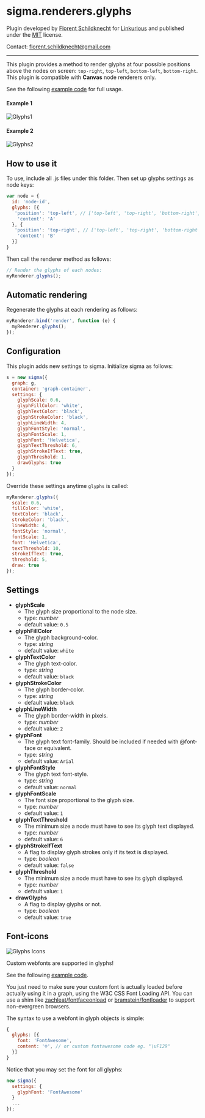 sigma.renderers.glyphs
=====================

Plugin developed by [Florent Schildknecht](https://github.com/Flo-Schield-Bobby) for [Linkurious](https://github.com/Linkurious) and published under the [MIT](LICENSE) license.

Contact: florent.schildknecht@gmail.com

---

This plugin provides a method to render glyphs at four possible positions above the nodes on screen: `top-right`, `top-left`, `bottom-left`, `bottom-right`. This plugin is compatible with **Canvas** node renderers only.

See the following [example code](../../examples/glyphs-renderer.html) for full usage.

#### Example 1
![Glyphs1](https://github.com/Linkurious/linkurious.js/wiki/media/glyphs1.png)

#### Example 2
![Glyphs2](https://github.com/Linkurious/linkurious.js/wiki/media/glyphs2.png)

## How to use it

To use, include all .js files under this folder.
Then set up glyphs settings as node keys:

````javascript
var node = {
  id: 'node-id',
  glyphs: [{
   'position': 'top-left', // ['top-left', 'top-right', 'bottom-right', 'bottom-left']
    'content': 'A'
  }, {
   'position': 'top-right', // ['top-left', 'top-right', 'bottom-right', 'bottom-left']
    'content': 'B'
  }]
}
````

Then call the renderer method as follows:

````javascript
// Render the glyphs of each nodes:
myRenderer.glyphs();
````

## Automatic rendering

Regenerate the glyphs at each rendering as follows:

````javascript
myRenderer.bind('render', function (e) {
  myRenderer.glyphs();
});
````

## Configuration

This plugin adds new settings to sigma. Initialize sigma as follows:

````javascript
s = new sigma({
  graph: g,
  container: 'graph-container',
  settings: {
    glyphScale: 0.6,
    glyphFillColor: 'white',
    glyphTextColor: 'black',
    glyphStrokeColor: 'black',
    glyphLineWidth: 4,
    glyphFontStyle: 'normal',
    glyphFontScale: 1,
    glyphFont: 'Helvetica',
    glyphTextThreshold: 6,
    glyphStrokeIfText: true,
    glyphThreshold: 1,
    drawGlyphs: true
  }
});
````

Override these settings anytime `glyphs` is called:

````javascript
myRenderer.glyphs({
  scale: 0.6,
  fillColor: 'white',
  textColor: 'black',
  strokeColor: 'black',
  lineWidth: 4,
  fontStyle: 'normal',
  fontScale: 1,
  font: 'Helvetica',
  textThreshold: 10,
  strokeIfText: true,
  threshold: 5,
  draw: true
});
````

## Settings

 * **glyphScale**
   * The glyph size proportional to the node size.
   * type: *number*
   * default value: `0.5`
 * **glyphFillColor**
   * The glyph background-color.
   * type: *string*
   * default value: `white`
 * **glyphTextColor**
   * The glyph text-color.
   * type: *string*
   * default value: `black`
 * **glyphStrokeColor**
   * The glyph border-color.
   * type: *string*
   * default value: `black`
 * **glyphLineWidth**
   * The glyph border-width in pixels.
   * type: *number*
   * default value: `2`
 * **glyphFont**
   * The glyph text font-family. Should be included if needed with @font-face or equivalent.
   * type: *string*
   * default value: `Arial`
 * **glyphFontStyle**
   * The glyph text font-style.
   * type: *string*
   * default value: `normal`
 * **glyphFontScale**
   * The font size proportional to the glyph size.
   * type: *number*
   * default value: `1`
 * **glyphTextThreshold**
   * The minimum size a node must have to see its glyph text displayed.
   * type: *number*
   * default value: `6`
 * **glyphStrokeIfText**
   * A flag to display glyph strokes only if its text is displayed.
   * type: *boolean*
   * default value: `false`
 * **glyphThreshold**
   * The minimum size a node must have to see its glyph displayed.
   * type: *number*
   * default value: `1`
 * **drawGlyphs**
   * A flag to display glyphs or not.
   * type: *boolean*
   * default value: `true`

## Font-icons

![Glyphs Icons](https://github.com/Linkurious/linkurious.js/wiki/media/glyph-icons.png)

Custom webfonts are supported in glyphs!

See the following [example code](../../examples/glyphs-renderer-icons.html).

You just need to make sure your custom font is actually loaded before actually using it in a graph, using the W3C CSS Font Loading API. You can use a shim like [zachleat/fontfaceonload](https://github.com/zachleat/fontfaceonload) or [bramstein/fontloader](https://github.com/bramstein/fontloader) to support non-evergreen browsers.

The syntax to use a webfont in glyph objects is simple:

```javascript
{
  glyphs: [{
    font: 'FontAwesome',
    content: '☺', // or custom fontawesome code eg. "\uF129"
  }]
}
```

Notice that you may set the font for all glyphs:

```javascript
new sigma({
  settings: {
    glyphFont: 'FontAwesome'
  }
  ...
});
```
